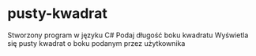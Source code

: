 # pusty-kwadrat
Stworzony program w języku C#
Podaj długość boku kwadratu
Wyświetla się pusty kwadrat o boku podanym przez użytkownika
